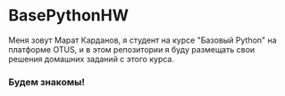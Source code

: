 # BasePythonHW

Меня зовут Марат Карданов, я студент на курсе "Базовый Python" на платформе OTUS, и в этом репозитории я буду размещать свои решения домашних заданий с этого курса.

### Будем знакомы!
